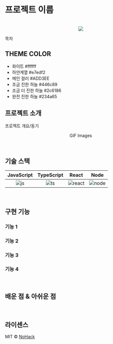 # 프로젝트 이름

<p align="center">
  <br>
  <img src="/Users/user/Documents/대학/3-1/웹프로그래밍/webproject/images/hjsign.png" />
  <br>
</p>

목차

## THEME COLOR

- 화이트 #ffffff
- 하얀계열 #e7edf2
- 메인 컬러 #ADD3EE
- 조금 진한 하늘 #446c89
- 조금 더 진한 하늘 #2c6186
- 완전 진한 하늘 #234a65

## 프로젝트 소개

<p align="justify">
프로젝트 개요/동기
</p>

<p align="center">
GIF Images
</p>

<br>

## 기술 스택

| JavaScript | TypeScript |  React   |  Node   |
| :--------: | :--------: | :------: | :-----: |
|   ![js]    |   ![ts]    | ![react] | ![node] |

<br>

## 구현 기능

### 기능 1

### 기능 2

### 기능 3

### 기능 4

<br>

## 배운 점 & 아쉬운 점

<p align="justify">

</p>

<br>

## 라이센스

MIT &copy; [NoHack](mailto:lbjp114@gmail.com)

<!-- Stack Icon Refernces -->

[js]: /images/stack/javascript.svg
[ts]: /images/stack/typescript.svg
[react]: /images/stack/react.svg
[node]: /images/stack/node.svg
